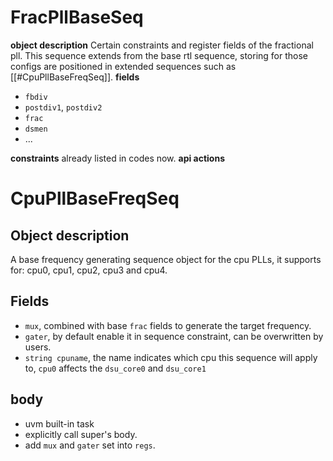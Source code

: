 # FracPllBaseSeq

**object description**
Certain constraints and register fields of the fractional pll. This sequence extends from the base rtl sequence, storing for those configs are positioned in extended sequences such as [[#CpuPllBaseFreqSeq]].
**fields**
- `fbdiv`
- `postdiv1`, `postdiv2`
- `frac`
- `dsmen`
- ...

**constraints**
already listed in codes now.
**api actions**

# CpuPllBaseFreqSeq

## Object description
A base frequency generating sequence object for the cpu PLLs, it supports for: cpu0, cpu1, cpu2, cpu3 and cpu4.

## Fields
- `mux`, combined with base `frac` fields to generate the target frequency.
- `gater`, by default enable it in sequence constraint, can be overwritten by users.
- `string cpuname`, the name indicates which cpu this sequence will apply to, `cpu0` affects the `dsu_core0` and `dsu_core1`

## body
- uvm built-in task
- explicitly call super's body.
- add `mux` and `gater` set into `regs`.